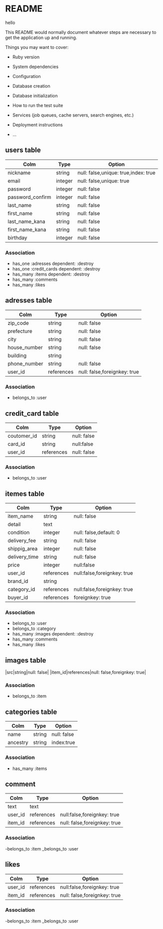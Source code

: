 # README

hello 

This README would normally document whatever steps are necessary to get the
application up and running.

Things you may want to cover:

* Ruby version

* System dependencies

* Configuration

* Database creation

* Database initialization

* How to run the test suite

* Services (job queues, cache servers, search engines, etc.)

* Deployment instructions

* ...



## users table
|Colm|Type|Option|
|----|----|------|
|nickname|string|null: false,unique: true,index: true|
|email|integer|null: false,unique: true|
|password|integer|null: false|
|password_confirm|integer|null: false|
|last_name|string|null: false|
|first_name|string|null: false|
|last_name_kana|string|null: false|
|first_name_kana|string|null: false|
|birthday|integer|null: false|

### Association
- has_one :adresses dependent: :destroy
- has_one :credit_cards dependent: :destroy
- has_many :items dependent: :destroy
- has_many :comments
- has_many :likes




## adresses table
|Colm|Type|Option|
|----|----|------|
|zip_code|string|null: false|
|prefecture|string|null: false|
|city|string|null: false|
|house_number|string|null: false|
|building|string|
|phone_number|string|null: false|
|user_id|references|null: false,foreignkey: true|

### Association
- belongs_to :user



## credit_card table
|Colm|Type|Option|
|----|----|------|
|coutomer_id|string|null: false|
|card_id|string|null:false|
|user_id|references|null: false|foreignkey: true|

### Association
- belongs_to :user



## itemes table
|Colm|Type|Option|
|----|----|------|
|item_name|string|null: false|
|detail|text|
|condition|integer|null: false,default: 0|
|delivery_fee|string|null: false|
|shippig_area|integer|null: false|
|delivery_time|string|null: false|
|price|integer|null:false|
|user_id|references|null:false,foreignkey: true|
|brand_id|string|
|category_id|references|null:false,foreignkey: true|
|buyer_id|references|foreignkey: true|


### Association
- belongs_to :user
- belongs_to :category
- has_many :images dependent: :destroy
- has_many :comments
- has_many :likes



## images table
|src|string|null: false|
|item_id|references|null: false,foreignkey: true|

### Association
- belongs_to :item



## categories table
|Colm|Type|Option|
|----|----|------|
|name|string|null: false|
|ancestry|string|index:true|


### Association
- has_many :items 



## comment
|Colm|Type|Option|
|----|----|------|
|text|text|
|user_id|references|null:false,foreignkey: true|
|item_id|references|null: false,foreignkey: true|


### Association
-belongs_to :item
_belongs_to :user



## likes
|Colm|Type|Option|
|----|----|------|
|user_id|references|null:false,foreignkey: true|
|item_id|references|null: false,foreignkey: true|


### Association
-belongs_to :item
_belongs_to :user